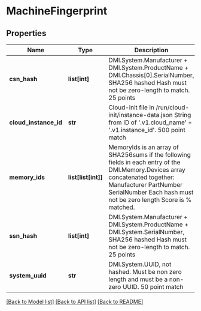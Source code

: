 # MachineFingerprint

## Properties
Name | Type | Description | Notes
------------ | ------------- | ------------- | -------------
**csn_hash** | **list[int]** | DMI.System.Manufacturer + DMI.System.ProductName + DMI.Chassis[0].SerialNumber, SHA256 hashed Hash must not be zero-length to match. 25 points | [optional] 
**cloud_instance_id** | **str** | Cloud-init file in /run/cloud-init/instance-data.json String from ID of &#39;.v1.cloud_name&#39; + &#39;.v1.instance_id&#39;. 500 point match | [optional] 
**memory_ids** | **list[list[int]]** | MemoryIds is an array of SHA256sums if the following fields in each entry of the DMI.Memory.Devices array concatenated together: Manufacturer PartNumber SerialNumber Each hash must not be zero length Score is % matched. | [optional] 
**ssn_hash** | **list[int]** | DMI.System.Manufacturer + DMI.System.ProductName + DMI.System.SerialNumber, SHA256 hashed Hash must not be zero-length to match. 25 points | [optional] 
**system_uuid** | **str** | DMI.System.UUID, not hashed. Must be non zero length and must be a non-zero UUID. 50 point match | [optional] 

[[Back to Model list]](../README.md#documentation-for-models) [[Back to API list]](../README.md#documentation-for-api-endpoints) [[Back to README]](../README.md)



